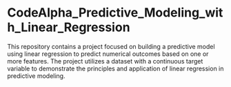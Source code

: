 # CodeAlpha_Predictive_Modeling_with_Linear_Regression
This repository contains a project focused on building a predictive model using linear regression to predict numerical outcomes based on one or more features. The project utilizes a dataset with a continuous target variable to demonstrate the principles and application of linear regression in predictive modeling.
